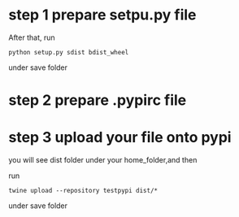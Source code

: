 # step 1 prepare setpu.py file

After that, run 

`python setup.py sdist bdist_wheel`

under save folder

# step 2 prepare .pypirc file



# step 3 upload your file onto pypi

you will see dist folder under your home_folder,and then 

run

`twine upload --repository testpypi dist/*`

under save folder
